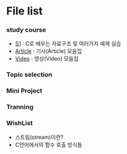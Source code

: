 # File list

### study course
* [S1](https://github.com/TaekGeunLee/study_CS/tree/master/S1) : C로 배우는 자료구조 및 여러가지 예제 실습
* [Article](https://github.com/TaekGeunLee/study_CS/tree/master/Article) : 기사(Article) 모음집
* [Video](https://github.com/TaekGeunLee/study_CS/tree/master/Video) : 영상(Video) 모음집

### Topic selection


### Mini Project



### Tranning


### WishList
* 스트림(stream)이란?
* C언어에서의 함수 호출 방식들